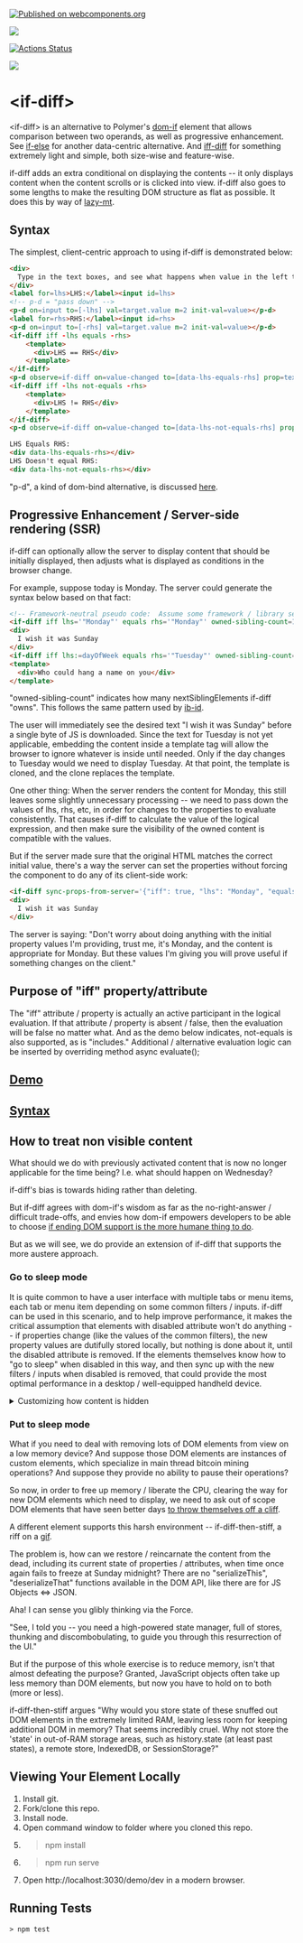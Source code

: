 [![Published on webcomponents.org](https://img.shields.io/badge/webcomponents.org-published-blue.svg)](https://www.webcomponents.org/element/if-diff)

<a href="https://nodei.co/npm/if-diff/"><img src="https://nodei.co/npm/if-diff.png"></a>

[![Actions Status](https://github.com/bahrus/p-et-alia/workflows/CI/badge.svg)](https://github.com/bahrus/p-et-alia/actions?query=workflow%3ACI)

<img src="https://badgen.net/bundlephobia/minzip/if-diff">

# \<if-diff\>


\<if-diff\> is an alternative to Polymer's [dom-if](https://polymer-library.polymer-project.org/3.0/docs/devguide/templates#dom-if) element that allows comparison between two operands, as well as progressive enhancement.  See [if-else](https://github.com/matthewp/if-else) for another data-centric alternative. And [iff-diff](https://github.com/bahrus/iff-diff) for something extremely light and simple, both size-wise and feature-wise.

if-diff adds an extra conditional on displaying the contents -- it only displays content when the content scrolls or is clicked into view.  if-diff also goes to some lengths to make the resulting DOM structure as flat as possible.  It does this by way of [lazy-mt](https://github.com/bahrus/lazy-mt).

## Syntax

The simplest, client-centric approach to using if-diff is demonstrated below:

```html
<div> 
  Type in the text boxes, and see what happens when value in the left textbox matches or doesn't match the right textbox.
</div>
<label for=lhs>LHS:</label><input id=lhs>
<!-- p-d = "pass down" --> 
<p-d on=input to=[-lhs] val=target.value m=2 init-val=value></p-d>
<label for=rhs>RHS:</label><input id=rhs>
<p-d on=input to=[-rhs] val=target.value m=2 init-val=value></p-d>
<if-diff iff -lhs equals -rhs>
    <template>
      <div>LHS == RHS</div>
    </template>
</if-diff>
<p-d observe=if-diff on=value-changed to=[data-lhs-equals-rhs] prop=textContent></p-d>
<if-diff iff -lhs not-equals -rhs>
    <template>
      <div>LHS != RHS</div>
    </template>
</if-diff>
<p-d observe=if-diff on=value-changed to=[data-lhs-not-equals-rhs] prop=textContent></p-d>

LHS Equals RHS: 
<div data-lhs-equals-rhs></div>
LHS Doesn't equal RHS:
<div data-lhs-not-equals-rhs></div>
```

"p-d", a kind of dom-bind alternative, is discussed [here](https://github.com/bahrus/pass-down).

## Progressive Enhancement / Server-side rendering (SSR)

if-diff can optionally allow the server to display content that should be initially displayed, then adjusts what is displayed as conditions in the browser change.

For example, suppose today is Monday.  The server could generate the syntax below based on that fact:


```html
<!-- Framework-neutral pseudo code:  Assume some framework / library sets property "lhs" based on lhs:=dayOfWeek attribute --> 
<if-diff iff lhs='"Monday"' equals rhs='"Monday"' owned-sibling-count=1></if-diff>
<div>
  I wish it was Sunday
</div>
<if-diff iff lhs:=dayOfWeek equals rhs='"Tuesday"' owned-sibling-count=1></if-diff>
<template>
  <div>Who could hang a name on you</div>
</template>
```

"owned-sibling-count" indicates how many nextSiblingElements if-diff "owns".  This follows the same pattern used by [ib-id](https://github.com/bahrus/ib-id).

The user will immediately see the desired text "I wish it was Sunday" before a single byte of JS is downloaded.  Since the text for Tuesday is not yet applicable, embedding the content inside a template tag will allow the browser to ignore whatever is inside until needed.  Only if the day changes to Tuesday would we need to display Tuesday.  At that point, the template is cloned, and the clone replaces the template. 

One other thing:  When the server renders the content for Monday, this still leaves some slightly unnecessary processing -- we need to pass down the values of lhs, rhs, etc, in order for changes to the properties to evaluate consistently.  That causes if-diff to calculate the value of the logical expression, and then make sure the visibility of the owned content is compatible with the values.

But if the server made sure that the original HTML matches the correct initial value, there's a way the server can set the properties without forcing the component to do any of its client-side work:

```html
<if-diff sync-props-from-server='{"iff": true, "lhs": "Monday", "equals": true, "rhs": "Monday", "initCount": 1}'></if-diff>
<div>
  I wish it was Sunday
</div>
```

The server is saying:  "Don't worry about doing anything with the initial property values I'm providing, trust me, it's Monday, and the content is appropriate for Monday.  But these values I'm giving you will prove useful if something changes on the client."

## Purpose of "iff" property/attribute

The "iff" attribute / property is actually an active participant in the logical evaluation.  If that attribute / property is absent / false, then the evaluation will be false no matter what.  And as the demo below indicates, not-equals is also supported, as is "includes."  Additional / alternative evaluation logic can be inserted by overriding method async evaluate();


## [Demo](https://jsfiddle.net/bahrus/w24t0ra1/)

## [Syntax](https://bahrus.github.io/api-viewer/index.html?npmPackage=if-diff)


## How to treat non visible content

What should we do with previously activated content that is now no longer applicable for the time being?  I.e. what should happen on Wednesday?

if-diff's bias is towards hiding rather than deleting.

But if-diff agrees with dom-if's wisdom as far as the no-right-answer / difficult trade-offs, and envies how dom-if empowers developers to be able to choose [if ending DOM support is the more humane thing to do](https://polymer-library.polymer-project.org/2.0/docs/devguide/templates#dom-if).

But as we will see, we do provide an extension of if-diff that supports the more austere approach.

### Go to sleep mode

It is quite common to have a user interface with multiple tabs or menu items, each tab or menu item depending on some common filters / inputs.  if-diff can be used in this scenario, and to help improve performance, it makes the critical assumption that elements with disabled attribute won't do anything -- if properties change (like the values of the common filters), the new property values are dutifully stored locally, but nothing is done about it, until the disabled attribute is removed.  If the elements themselves know how to "go to sleep" when disabled in this way, and then sync up with the new filters / inputs when disabled is removed, that could provide the most optimal performance in a desktop / well-equipped handheld device.

<details>
  <summary>Customizing how content is hidden</summary>
  By default, hidden content is hidden via display:none.  This may not be the right way in all cases.  Property "hiddenStyle" can adjust this (first instance per ShadowDOMRoot).

  In addition, properties/attributes setAttr/set-attr, setClass/set-class, setPart/set-part can be used to set the specified attribute, class, or part, respectively. If the value is true add the attribute/class/part.  If the value is false, remove the attribute / class / part.
</details>

### Put to sleep mode

What if you need to deal with removing lots of DOM elements from view on a low memory device? And suppose those DOM elements are instances of custom elements, which specialize in main thread bitcoin mining operations?  And suppose they provide no ability to pause their operations?

So now, in order to free up memory / liberate the CPU, clearing the way for new DOM elements which need to display, we need to ask out of scope DOM elements that have seen better days [to throw themselves off a cliff](https://www.youtube.com/watch?v=DwD7f5ZWhAk).

A different element supports this harsh environment -- if-diff-then-stiff, a riff on a [gif](http://maryroach.net/stiff.html).

The problem is, how can we restore / reincarnate the content from the dead, including its current state of properties / attributes, when time once again fails to freeze at Sunday midnight? There are no "serializeThis", "deserializeThat" functions available in the DOM API, like there are for JS Objects <=> JSON.

Aha!  I can sense you glibly thinking via the Force.  

"See, I told you -- you need a high-powered state manager, full of stores, thunking and discombobulating, to guide you through this resurrection of the UI."

But if the purpose of this whole exercise is to reduce memory, isn't that almost defeating the purpose?  Granted, JavaScript objects often take up less memory than DOM elements, but now you have to hold on to both (more or less).

if-diff-then-stiff argues "Why would you store state of these snuffed out DOM elements in the extremely limited RAM, leaving less room for keeping additional DOM in memory?  That seems incredibly cruel. Why not store the 'state' in out-of-RAM storage areas, such as history.state (at least past states), a remote store, IndexedDB, or SessionStorage?"


## Viewing Your Element Locally

1.  Install git.
2.  Fork/clone this repo.
3.  Install node.
4.  Open command window to folder where you cloned this repo.
5.  > npm install
6.  > npm run serve
7.  Open http://localhost:3030/demo/dev in a modern browser.

## Running Tests

```
> npm test
```
